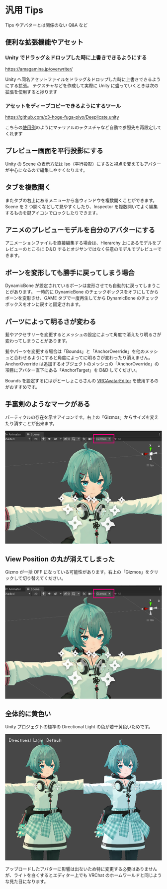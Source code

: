 # 汎用 Tips

Tips やアバターとは関係のない Q&A など

## 便利な拡張機能やアセット

### Unity でドラッグ＆ドロップした時に上書きできるようにする <!-- {docsify-ignore} -->

https://amagamina.jp/overwriter/

Unity へ同名アセットファイルをドラッグ＆ドロップした時に上書きできるようにする拡張。
テクスチャなどを作成して実際に Unity に盛っていくときは次の拡張を使用すると捗ります

### アセットをディープコピーできるようにするツール <!-- {docsify-ignore} -->

https://github.com/c3-hoge-fuga-piyo/Deeplicate.unity

こちらの[使用例](https://baba-s.hatenablog.com/entry/2019/06/04/081000)のようにマテリアルのテクスチャなど自動で参照先を再設定してくれます

## プレビュー画面を平行投影にする

Unity の Scene の表示方法は Iso（平行投影）にすると視点を変えてもアバターが中心になるので編集しやすくなります。

## タブを複数開く

またタブの右上にあるメニューから各ウィンドウを複数開くことができます。
Scene を 2 つ開くなどして見やすくしたり、Inspector を複数開いてよく編集するものを鍵アイコンでロックしたりできます。

## アニメのプレビューモデルを自分のアバターにする

アニメーションファイルを直接編集する場合は、Hierarchy 上にあるモデルをプレビューのところに D＆D するとオジサンではなく任意のモデルでプレビューできます。

## ボーンを変形しても勝手に戻ってしまう場合

DynamicBone が設定されているボーンは変形させても自動的に戻ってしまうことがあります。
一時的に DynamicBone のチェックボックスをオフにしてからボーンを変形させ、GAME タブで一度再生してから DynamicBone のチェックボックスをオンに戻すと固定されます。

## パーツによって明るさが変わる

髪やアクセサリーを変更するとメッシュの設定によって角度で消えたり明るさが変わってしまうことがあります。

髪やパーツを変更する場合は「Bounds」と「AnchorOverride」を他のメッシュと合わせるようにすると角度によってに明るさが変わったり消えません。AnchorOverride は追加するオブジェクトのメッシュの「AnchorOverride」の項目にアバター直下にある「AnchorTarget」を D&D してください。

Bounds を設定するにはがとーしょこらさんの [VRCAvatarEditor](https://booth.pm/ja/items/1258744) を使用するのがおすすめです。

## 手裏剣のようなマークがある

パーティクルの存在を示すアイコンです。右上の「Gizmos」からサイズを変えたり消すことが出来ます。

![](../images/tips/gizmos.png ":class=ss :size=500")

## View Position の丸が消えてしまった

Gizmo が一括 OFF になっている可能性があります。右上の「Gizmos」をクリックして切り替えてください。

![](../images/tips/gizmos.png ":class=ss :size=500")

## 全体的に黄色い

Unity プロジェクトの標準の Directional Light の色が若干黄色いためです。

![](../images/tips/DirectionalLight.png ":class=ss :size=500")

アップロードしたアバターに影響は出ないため特に変更する必要はありませんが、ライトを白くするとエディター上でも VRChat のホームワールドと同じような見た目になります。
